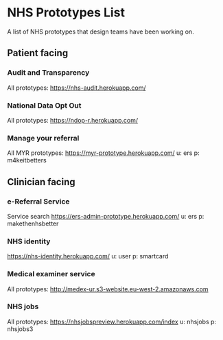 # NHS Prototypes List
A list of NHS prototypes that design teams have been working on.

## Patient facing

### Audit and Transparency

All prototypes: https://nhs-audit.herokuapp.com/

### National Data Opt Out

All prototypes: https://ndop-r.herokuapp.com/

### Manage your referral

All MYR prototypes:  https://myr-prototype.herokuapp.com/
 u: ers
 p: m4keitbetters


##  Clinician facing

### e-Referral Service

Service search  https://ers-admin-prototype.herokuapp.com/
 u: ers
 p: makethenhsbetter

### NHS identity

https://nhs-identity.herokuapp.com/
 u: user
 p: smartcard


### Medical examiner service

All prototypes: http://medex-ur.s3-website.eu-west-2.amazonaws.com

### NHS jobs

All prototypes: https://nhsjobspreview.herokuapp.com/index
u: nhsjobs
p: nhsjobs3
